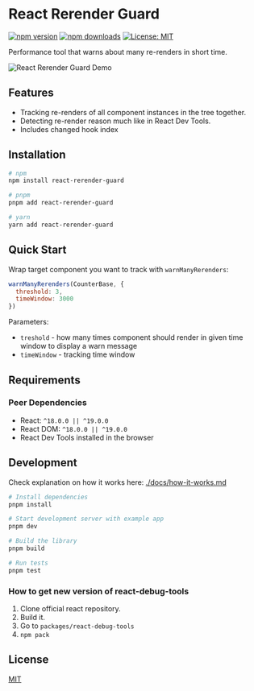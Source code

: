 # React Rerender Guard

[![npm version](https://img.shields.io/npm/v/react-rerender-guard.svg)](https://www.npmjs.com/package/react-rerender-guard)
[![npm downloads](https://img.shields.io/npm/dm/react-rerender-guard.svg)](https://www.npmjs.com/package/react-rerender-guard)
[![License: MIT](https://img.shields.io/badge/License-MIT-yellow.svg)](https://opensource.org/licenses/MIT)

Performance tool that warns about many re-renders in short time.

![React Rerender Guard Demo](https://raw.githubusercontent.com/evstinik/three-inspector/main/docs/preview.webp)

## Features

- Tracking re-renders of all component instances in the tree together.
- Detecting re-render reason much like in React Dev Tools.
- Includes changed hook index

## Installation

```bash
# npm
npm install react-rerender-guard

# pnpm
pnpm add react-rerender-guard

# yarn
yarn add react-rerender-guard
```

## Quick Start

Wrap target component you want to track with `warnManyRerenders`:

```jsx
warnManyRerenders(CounterBase, {
  threshold: 3,
  timeWindow: 3000
})
```

Parameters:

- `treshold` - how many times component should render in given time window to display a warn message
- `timeWindow` - tracking time window

## Requirements

### Peer Dependencies

- React: `^18.0.0 || ^19.0.0`
- React DOM: `^18.0.0 || ^19.0.0`
- React Dev Tools installed in the browser

## Development

Check explanation on how it works here: [./docs/how-it-works.md](./docs/how-it-works.md)

```bash
# Install dependencies
pnpm install

# Start development server with example app
pnpm dev

# Build the library
pnpm build

# Run tests
pnpm test
```

### How to get new version of react-debug-tools

1. Clone official react repository.
2. Build it.
3. Go to `packages/react-debug-tools`
4. `npm pack`

## License

[MIT](LICENSE)
